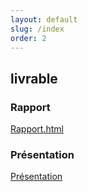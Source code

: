 ```yaml
---
layout: default
slug: /index
order: 2
---
```


 <!--  -->


 
## livrable

### Rapport 
[Rapport.html](http://127.0.0.1:4000/lab-git/rapport.html)

### Présentation 
[Présentation]()